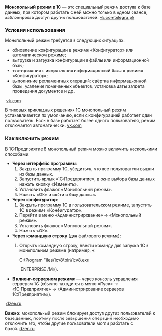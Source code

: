 **Монопольный режим в 1С** — это специальный режим доступа к базе данных, при котором работать с ней можно только в одном сеансе, заблокировав доступ других пользователей. [vk.com](https://vk.com/wall-181739562_303)[telegra.ph](https://telegra.ph/Kak-zapustit-programmu-1S-v-monopolnom-rezhime-Monopolnyj-rezhim-v-1S-polnoe-pogruzhenie-07-31)

### Условия использования

Монопольный режим требуется в следующих ситуациях:

- обновление конфигурации в режиме «Конфигуратор» или автоматическом режиме;
- выгрузка и загрузка конфигурации в файлы или информационной базы;
- тестирование и исправление информационной базы в режиме «Конфигуратор»;
- выполнение регламентных операций: свёртка информационной базы, удаление помеченных объектов, установка даты запрета проведения документов и др..

 [vk.com](https://vk.com/wall-181739562_303)

В типовых прикладных решениях 1С монопольный режим устанавливается по умолчанию, если с конфигурацией работает один пользователь. Если в базе работает более одного пользователя, режим отключается автоматически. [vk.com](https://vk.com/wall-181739562_303)

### Как включить режим

В 1С:Предприятие 8 монопольный режим можно включить несколькими способами:

- **Через интерфейс программы**:
    1. Закрыть программу 1С, убедиться, что все пользователи вышли из базы данных.
    2. Запустить ярлык «1С:Предприятие», в окне выбора базы данных нажать кнопку «Изменить».
    3. Установить флажок «Монопольный режим».
    4. Нажать «ОК» и войти в базу данных.
- **Через конфигуратор**:
    1. Закрыть программу 1С в пользовательском режиме, запустить 1С в режиме «Конфигуратор».
    2. Перейти в меню «Администрирование» → «Монопольный режим».
    3. Установить флажок «Монопольный режим».
    4. Нажать «ОК».
- **Через командную строку** (для файлового режима):
    1. Открыть командную строку, ввести команду для запуска 1С в монопольном режиме (например, «
        
        C:\Program Files\1cv8\bin\1cv8.exe
        
         ENTERPRISE /M»).
- **В клиент-серверном режиме** — через консоль управления сервером 1С (обычно находится в меню «Пуск» → «1С:Предприятие» → «Администрирование серверов 1С:Предприятие»).

 [dzen.ru](https://dzen.ru/a/Z74leWcJKAVHJfKz)

**Важно**: монопольный режим блокирует доступ других пользователей к базе данных, поэтому после завершения операций необходимо отключить его, чтобы другие пользователи могли работать с базой. [dzen.ru](https://dzen.ru/a/Z74leWcJKAVHJfKz)